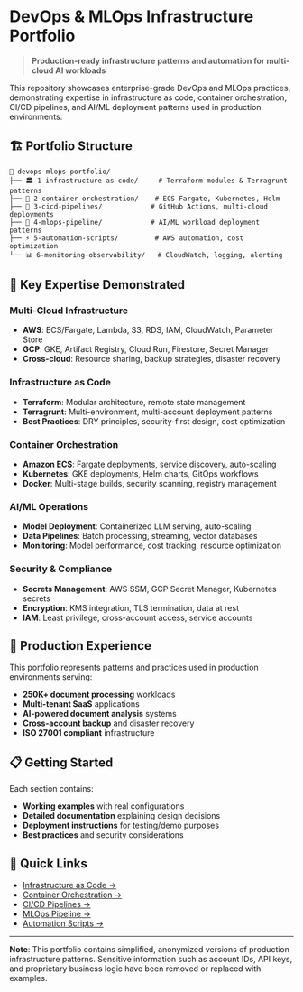 # DevOps & MLOps Infrastructure Portfolio

> **Production-ready infrastructure patterns and automation for multi-cloud AI workloads**

This repository showcases enterprise-grade DevOps and MLOps practices, demonstrating expertise in infrastructure as code, container orchestration, CI/CD pipelines, and AI/ML deployment patterns used in production environments.

## 🏗️ Portfolio Structure

```
📁 devops-mlops-portfolio/
├── 🏛️ 1-infrastructure-as-code/     # Terraform modules & Terragrunt patterns
├── 🐳 2-container-orchestration/    # ECS Fargate, Kubernetes, Helm
├── 🔄 3-cicd-pipelines/            # GitHub Actions, multi-cloud deployments
├── 🤖 4-mlops-pipeline/            # AI/ML workload deployment patterns  
├── ⚡ 5-automation-scripts/         # AWS automation, cost optimization
└── 📊 6-monitoring-observability/   # CloudWatch, logging, alerting
```

## 🎯 Key Expertise Demonstrated

### **Multi-Cloud Infrastructure**
- **AWS**: ECS/Fargate, Lambda, S3, RDS, IAM, CloudWatch, Parameter Store
- **GCP**: GKE, Artifact Registry, Cloud Run, Firestore, Secret Manager
- **Cross-cloud**: Resource sharing, backup strategies, disaster recovery

### **Infrastructure as Code**
- **Terraform**: Modular architecture, remote state management
- **Terragrunt**: Multi-environment, multi-account deployment patterns
- **Best Practices**: DRY principles, security-first design, cost optimization

### **Container Orchestration**
- **Amazon ECS**: Fargate deployments, service discovery, auto-scaling
- **Kubernetes**: GKE deployments, Helm charts, GitOps workflows
- **Docker**: Multi-stage builds, security scanning, registry management

### **AI/ML Operations**
- **Model Deployment**: Containerized LLM serving, auto-scaling
- **Data Pipelines**: Batch processing, streaming, vector databases
- **Monitoring**: Model performance, cost tracking, resource optimization

### **Security & Compliance**
- **Secrets Management**: AWS SSM, GCP Secret Manager, Kubernetes secrets
- **Encryption**: KMS integration, TLS termination, data at rest
- **IAM**: Least privilege, cross-account access, service accounts

## 🚀 Production Experience

This portfolio represents patterns and practices used in production environments serving:
- **250K+ document processing** workloads
- **Multi-tenant SaaS** applications
- **AI-powered document analysis** systems
- **Cross-account backup** and disaster recovery
- **ISO 27001 compliant** infrastructure

## 📋 Getting Started

Each section contains:
- **Working examples** with real configurations
- **Detailed documentation** explaining design decisions
- **Deployment instructions** for testing/demo purposes
- **Best practices** and security considerations

## 🔗 Quick Links

- [Infrastructure as Code →](./1-infrastructure-as-code/)
- [Container Orchestration →](./2-container-orchestration/)
- [CI/CD Pipelines →](./3-cicd-pipelines/)
- [MLOps Pipeline →](./4-mlops-pipeline/)
- [Automation Scripts →](./5-automation-scripts/)

---

**Note**: This portfolio contains simplified, anonymized versions of production infrastructure patterns. Sensitive information such as account IDs, API keys, and proprietary business logic have been removed or replaced with examples. 